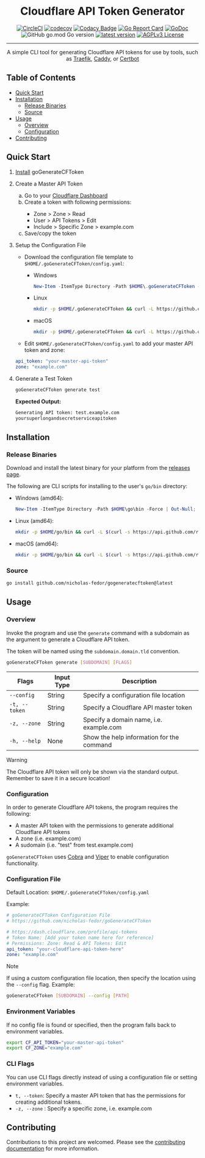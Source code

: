 <!-- markdownlint-disable -->
<div align="center">

# Cloudflare API Token Generator

[![CircleCI](https://dl.circleci.com/status-badge/img/gh/nicholas-fedor/goGenerateCFToken/tree/main.svg?style=shield)](https://dl.circleci.com/status-badge/redirect/gh/nicholas-fedor/goGenerateCFToken/tree/main)
[![codecov](https://codecov.io/gh/nicholas-fedor/goGenerateCFToken/branch/main/graph/badge.svg)](https://codecov.io/gh/nicholas-fedor/goGenerateCFToken)
[![Codacy Badge](https://app.codacy.com/project/badge/Grade/1c48cfb7646d4009aa8c6f71287670b8)](https://www.codacy.com/gh/nicholas-fedor/goGenerateCFToken/dashboard?utm_source=github.com&amp;utm_medium=referral&amp;utm_content=nicholas-fedor/goGenerateCFToken&amp;utm_campaign=Badge_Grade)
[![Go Report Card](https://goreportcard.com/badge/github.com/nicholas-fedor/goGenerateCFToken)](https://goreportcard.com/report/github.com/nicholas-fedor/goGenerateCFToken)
[![GoDoc](https://godoc.org/github.com/nicholas-fedor/gogeneratecftoken?status.svg)](https://godoc.org/github.com/nicholas-fedor/gogeneratecftoken)
![GitHub go.mod Go version](https://img.shields.io/github/go-mod/go-version/nicholas-fedor/go-remove)
[![latest version](https://img.shields.io/github/tag/nicholas-fedor/goGenerateCFToken.svg)](https://github.com/nicholas-fedor/goGenerateCFToken/releases)
[![AGPLv3 License](https://img.shields.io/github/license/nicholas-fedor/goGenerateCFToken.svg)](https://www.gnu.org/licenses/agpl-3.0)

----------

A simple CLI tool for generating Cloudflare API tokens for use by tools, such as [Traefik](https://traefik.io/traefik), [Caddy](https://caddyserver.com/), or [Certbot](https://certbot.eff.org/)

</div>
<!-- markdownlint-restore -->

## Table of Contents

- [Quick Start](#quick-start)
- [Installation](#installation)
  - [Release Binaries](#release-binaries)
  - [Source](#source)
- [Usage](#usage)
  - [Overview](#overview)
  - [Configuration](#configuration)
- [Contributing](#contributing)

## Quick Start

1. [Install](#installation) goGenerateCFToken

2. Create a Master API Token

    <!-- markdownlint-disable -->
    <ol type="a">
      <li>Go to your <a href="https://dash.cloudflare.com/profile/api-tokens">Cloudflare Dashboard</a></li>
      <li>Create a token with following permissions:</li>
            <ul>
                <li>Zone > Zone > Read</li>
                <li>User > API Tokens > Edit</li>
                <li>Include > Specific Zone > example.com</li>
            </ul>
      <li>Save/copy the token</li>
    </ol>
    <!-- markdownlint-restore -->

3. Setup the Configuration File

    - Download the configuration file template to `$HOME/.goGenerateCFToken/config.yaml`:

      - Windows

        ```powershell
        New-Item -ItemType Directory -Path $HOME\.goGenerateCFToken -Force; iwr -Uri https://github.com/nicholas-fedor/   goGenerateCFToken/raw/main/config.yaml.template -OutFile $HOME\.goGenerateCFToken\config.yaml
        ```

      - Linux

        ```bash
        mkdir -p $HOME/.goGenerateCFToken && curl -L https://github.com/nicholas-fedor/goGenerateCFToken/raw/main/config.   yaml.template -o $HOME/.goGenerateCFToken/config.yaml
        ```

      - macOS

        ```bash
        mkdir -p $HOME/.goGenerateCFToken && curl -L https://github.com/nicholas-fedor/goGenerateCFToken/raw/main/config.   yaml.template -o $HOME/.goGenerateCFToken/config.yaml
        ```

    - Edit `$HOME/.goGenerateCFToken/config.yaml` to add your master API token and zone:

    ```yaml
    api_token: "your-master-api-token"
    zone: "example.com"
    ```

4. Generate a Test Token

    ```bash
    goGenerateCFToken generate test
    ```

    **Expected Output:**

    ```bash
    Generating API token: test.example.com
    yoursuperlongandsecretserviceapitoken
    ```

## Installation

### Release Binaries

Download and install the latest binary for your platform from the [releases page](https://github.com/nicholas-fedor/goGenerateCFToken/releases).

The following are CLI scripts for installing to the user's `go/bin` directory:

- Windows (amd64):

    ```powershell
    New-Item -ItemType Directory -Path $HOME\go\bin -Force | Out-Null; iwr (iwr https://api.github.com/repos/nicholas-fedor/goGenerateCFToken/releases/latest | ConvertFrom-Json).assets.where({$_.name -like "*windows_amd64*.zip"}).browser_download_url -OutFile goGenerateCFToken.zip; Add-Type -AssemblyName System.IO.Compression.FileSystem; ($z=[System.IO.Compression.ZipFile]::OpenRead("$PWD\goGenerateCFToken.zip")).Entries | ? {$_.Name -eq 'goGenerateCFToken.exe'} | % {[System.IO.Compression.ZipFileExtensions]::ExtractToFile($_, "$HOME\go\bin\$($_.Name)", $true)}; $z.Dispose(); rm goGenerateCFToken.zip; if (Test-Path "$HOME\go\bin\goGenerateCFToken.exe") { Write-Host "Successfully installed goGenerateCFToken.exe to $HOME\go\bin" } else { Write-Host "Failed to install goGenerateCFToken.exe" }
    ```

- Linux (amd64):

    ```bash
    mkdir -p $HOME/go/bin && curl -L $(curl -s https://api.github.com/repos/nicholas-fedor/goGenerateCFToken/releases/latest | grep -o 'https://[^"]*linux_amd64[^"]*\.tar\.gz') | tar -xz --strip-components=1 -C $HOME/go/bin goGenerateCFToken
    ```

- macOS (amd64):

    ```bash
    mkdir -p $HOME/go/bin && curl -L $(curl -s https://api.github.com/repos/nicholas-fedor/goGenerateCFToken/releases/latest | grep -o 'https://[^"]*darwin_amd64[^"]*\.tar\.gz') | tar -xz --strip-components=1 -C $HOME/go/bin goGenerateCFToken
    ```

### Source

```bash
go install github.com/nicholas-fedor/gogeneratecftoken@latest
```

## Usage

### Overview

Invoke the program and use the `generate` command with a subdomain as the argument to generate a Cloudflare API token.

The token will be named using the `subdomain.domain.tld` convention.

```bash
goGenerateCFToken generate [SUBDOMAIN] [FLAGS]
```

| Flags         | Input Type | Description                               |
|---------------|------------|-------------------------------------------|
| `--config`    | String     | Specify a configuration file location     |
| `-t, --token` | String     | Specify a Cloudflare API master token     |
| `-z, --zone`  | String     | Specify a domain name, i.e. example.com   |
| `-h, --help`  | None       | Show the help information for the command |

> [!Warning]
> The Cloudflare API token will only be shown via the standard output. Remember to save it in a secure location!

### Configuration

In order to generate Cloudflare API tokens, the program requires the following:

- A master API token with the permissions to generate additional Cloudflare API tokens
- A zone (i.e. example.com)
- A sudomain (i.e. "test" from test.example.com)

`goGenerateCFToken` uses [Cobra](https://github.com/spf13/cobra) and [Viper](https://github.com/spf13/viper) to enable configuration functionality.

### Configuration File

Default Location: `$HOME/.goGenerateCFToken/config.yaml`

Example:

```yaml
# goGenerateCFToken Configuration File
# https://github.com/nicholas-fedor/goGenerateCFToken

# https://dash.cloudflare.com/profile/api-tokens
# Token Name: [Add your token name here for reference]
# Permissions: Zone: Read & API Tokens: Edit
api_token: "your-cloudflare-api-token-here"
zone: "example.com"
```

> [!Note]
> If using a custom configuration file location, then specify the location using the `--config` flag.
> Example:
>
> ```bash
> goGenerateCFToken [SUBDOMAIN] --config [PATH]
> ```

### Environment Variables

If no config file is found or specified, then the program falls back to environment variables.

```bash
export CF_API_TOKEN="your-master-api-token"
export CF_ZONE="example.com"
```

### CLI Flags

You can use CLI flags directly instead of using a configuration file or setting environment variables.

- `t, --token`: Specify a master API token that has the permissions for creating additional tokens.
- `-z, --zone` : Specify a specific zone, i.e. example.com

## Contributing

Contributions to this project are welcomed.
Please see the [contributing documentation](/CONTRIBUTING.md) for more information.
